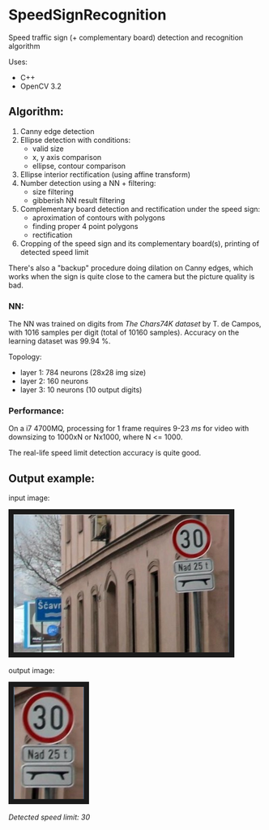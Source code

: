 # SpeedSignRecognition
Speed traffic sign (+ complementary board) detection and recognition algorithm

Uses:
 * C++
 * OpenCV 3.2

## Algorithm:
1. Canny edge detection
2. Ellipse detection with conditions:
	* valid size
	* x, y axis comparison
	* ellipse, contour comparison
3. Ellipse interior rectification (using affine transform)
4. Number detection using a NN + filtering:
	* size filtering
	* gibberish NN result filtering
5. Complementary board detection and rectification under the speed sign:
	* aproximation of contours with polygons
	* finding proper 4 point polygons
	* rectification
6. Cropping of the speed sign and its complementary board(s), printing of detected speed limit

There's also a "backup" procedure doing dilation on Canny edges, which works when the sign is quite close to the camera but the picture quality is bad.

### NN:
The NN was trained on digits from _The Chars74K dataset_ by T. de Campos, with 1016 samples per digit (total of 10160 samples). Accuracy on the learning dataset was 99.94 %.

Topology:

* layer 1: 784 neurons (28x28 img size)
* layer 2: 160 neurons
* layer 3: 10 neurons (10 output digits)

### Performance:
On a i7 4700MQ, processing for 1 frame requires 9-23 _ms_ for video with downsizing to 1000xN or Nx1000, where N <= 1000.

The real-life speed limit detection accuracy is quite good.


## Output example:

input image:

<img src="./readme_src.jpg" alt="input image" width="426" height="272" border="10"></img>

output image:

<img src="./readme_out.jpg" alt="output image" width="139" height="221" border="10"></img>

_Detected speed limit: 30_

